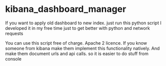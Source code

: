 # kibana_dashboard_manager
If you want to apply old dashboard to new index. just run this python script
I developed it in my free time just to get better with python and network requests 

You can use this script free of charge. Apache 2 licence.
If you know someone from kibana make them implement this functionality natively.
And make them document urls and api calls. so it is easier to do stuff from console 
